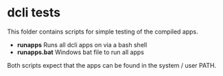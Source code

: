 # dcli tests

This folder contains scripts for simple testing of the compiled apps.

* **runapps** Runs all dcli apps on via a bash shell
* **runapps.bat** Windows bat file to run all apps

Both scripts expect that the apps can be found in the system / user PATH.